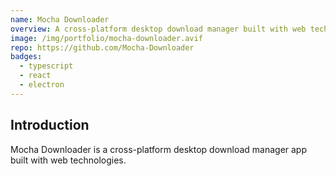 ```yaml
---
name: Mocha Downloader
overview: A cross-platform desktop download manager built with web technologies.
image: /img/portfolio/mocha-downloader.avif
repo: https://github.com/Mocha-Downloader
badges:
  - typescript
  - react
  - electron
---
```


## Introduction

Mocha Downloader is a cross-platform desktop download manager app built with
web technologies.
